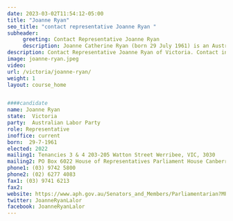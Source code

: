 ```yaml
---
date: 2023-03-02T11:54:12-05:00
title: "Joanne Ryan"
seo_title: "contact representative Joanne Ryan "
subheader:
     greeting: Contact Representative Joanne Ryan
     description: Joanne Catherine Ryan (born 29 July 1961) is an Australian politician and former schoolteacher. She is a member of the Australian Labor Party (ALP) and has served in the House of Representatives since 2013, representing the Division of Lalor in Melbourne's western suburbs. Following the election of the Albanese Labor Government, Joanne Ryan was elected Chief Government Whip in the House of Representatives. She was a primary school principal immediately prior to her election.
description: Contact Representative Joanne Ryan of Victoria. Contact information for Joanne Ryan includes email address, phone number, and mailing address.
image: joanne-ryan.jpeg
video:
url: /victoria/joanne-ryan/
weight: 1
layout: course_home


####candidate
name: Joanne Ryan
state:	Victoria
party:	Australian Labor Party
role: Representative
inoffice: current
born:  29-7-1961
elected: 2022
mailing1: Tenancies 3 & 4 203-205 Watton Street Werribee, VIC, 3030
mailing2: PO Box 6022 House of Representatives Parliament House Canberra ACT 2600
phone1:	(03) 9742 5800
phone2: (02) 6277 4083
fax1: (03) 9741 6213
fax2:
website: https://www.aph.gov.au/Senators_and_Members/Parliamentarian?MPID=249224
twitter: JoanneRyanLalor
facebook: JoanneRyanLalor
---
```

